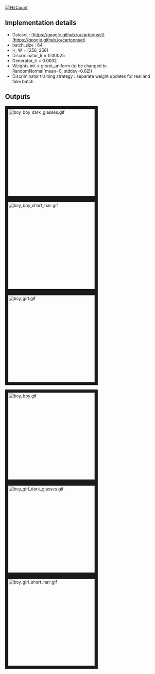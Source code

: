 [![HitCount](http://hits.dwyl.io/srihari-humbarwadi/cartoon_gan_tf20.svg)](http://hits.dwyl.io/srihari-humbarwadi/cartoon_gan_tf20)

## Implementation details
 - Dataset : [https://google.github.io/cartoonset](https://google.github.io/cartoonset)
 - batch_size : 64
 - H, W = [256, 256]
 - Discrminator_lr = 0.00025
 - Generator_lr = 0.0002
 - Weights init = glorot_uniform (to be changed to RandomNormal[mean=0, stddev=0.02])
 - Discriminator training strategy : separate weight updates for real and fake batch
 

 ## Outputs
<a href="outputs/boy_boy_dark_glasses.gif" target="_blank"><img 
src="outputs/boy_boy_dark_glasses.gif" alt="boy_boy_dark_glasses.gif" width="285" height="285" 
border="10" /></a>
<a href="outputs/boy_boy_short_hair.gif" target="_blank"><img 
src="outputs/boy_boy_short_hair.gif" alt="boy_boy_short_hair.gif" width="285" height="285" 
border="10" /></a>
<a href="outputs/boy_girl.gif" target="_blank"><img 
src="outputs/boy_girl.gif" alt="boy_girl.gif" width="285" height="285" 
border="10" /></a>

<a href="outputs/boy_boy.gif" target="_blank"><img 
src="outputs/boy_boy.gif" alt="boy_boy.gif" width="285" height="285" 
border="10" /></a>
<a href="outputs/boy_girl_dark_glasses.gif" target="_blank"><img 
src="outputs/boy_girl_dark_glasses.gif" alt="boy_girl_dark_glasses.gif" width="285" height="285" 
border="10" /></a>
<a href="outputs/boy_girl_short_hair.gif" target="_blank"><img 
src="outputs/boy_girl_short_hair.gif" alt="boy_girl_short_hair.gif" width="285" height="285" 
border="10" /></a>
